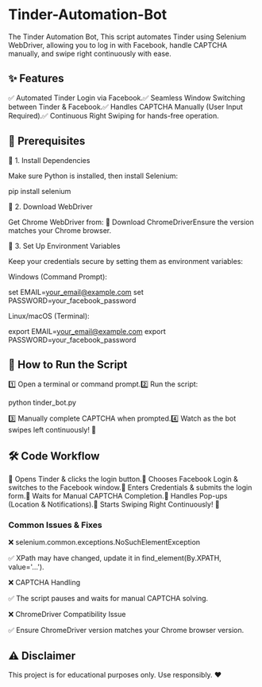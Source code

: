# Tinder-Automation-Bot
The Tinder Automation Bot, This script automates Tinder using Selenium WebDriver, allowing you to log in with Facebook, handle CAPTCHA manually, and swipe right continuously with ease.

## ✨ Features

✅ Automated Tinder Login via Facebook.✅ Seamless Window Switching between Tinder & Facebook.✅ Handles CAPTCHA Manually (User Input Required).✅ Continuous Right Swiping for hands-free operation.

## 📌 Prerequisites

  🔹 1. Install Dependencies
  
  Make sure Python is installed, then install Selenium:
  
  pip install selenium

  🔹 2. Download WebDriver
  
  Get Chrome WebDriver from:
  🔗 Download ChromeDriverEnsure the version matches your Chrome browser.
  
  🔹 3. Set Up Environment Variables
  
  Keep your credentials secure by setting them as environment variables:
  
  Windows (Command Prompt):
  
  set EMAIL=your_email@example.com
  set PASSWORD=your_facebook_password
  
  Linux/macOS (Terminal):
  
  export EMAIL=your_email@example.com
  export PASSWORD=your_facebook_password

## 🚀 How to Run the Script

  1️⃣ Open a terminal or command prompt.2️⃣ Run the script:
  
  python tinder_bot.py
  
  3️⃣ Manually complete CAPTCHA when prompted.4️⃣ Watch as the bot swipes left continuously! 🎉

## 🛠 Code Workflow

  📌 Opens Tinder & clicks the login button.📌 Chooses Facebook Login & switches to the Facebook window.📌 Enters Credentials & submits the login form.📌 Waits for Manual CAPTCHA Completion.📌 Handles Pop-ups (Location & Notifications).📌 Starts Swiping Right Continuously! 🔄
  
  ### Common Issues & Fixes

  ❌ selenium.common.exceptions.NoSuchElementException
  
  ✅ XPath may have changed, update it in find_element(By.XPATH, value='...').
  
  ❌ CAPTCHA Handling
  
  ✅ The script pauses and waits for manual CAPTCHA solving.
  
  ❌ ChromeDriver Compatibility Issue
  
  ✅ Ensure ChromeDriver version matches your Chrome browser version.

## ⚠️ Disclaimer

  This project is for educational purposes only. Use responsibly. ❤️
